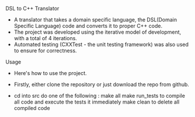 DSL to C++ Translator
- A translator that takes a domain specific language, the DSL(Domain Specific Language) code and converts it to proper C++ code.
- The project was developed using the iterative model of development, with a total of 4 iterations.
- Automated testing (CXXTest - the unit testing framework) was also used to ensure for correctness.

Usage
- Here's how to use the project.

- Firstly, either clone the repository or just download the repo from github.

- cd into src do one of the following :
  make all 
  make run_tests to compile all code and execute the tests it immediately
  make clean to delete all compiled code
